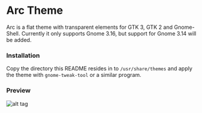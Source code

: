 # Arc Theme

Arc is a flat theme with transparent elements for GTK 3, GTK 2 and Gnome-Shell. Currently it only supports Gnome 3.16, but support for Gnome 3.14 will be added.

### Installation
Copy the directory this README resides in to `/usr/share/themes` and apply the theme with `gnome-tweak-tool` or a similar program.

### Preview
![alt tag](http://i.imgur.com/B1oroyH.jpg)
